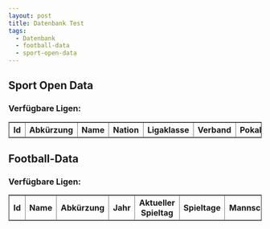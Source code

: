 ```yaml
---
layout: post
title: Datenbank Test
tags:
  - Datenbank
  - football-data
  - sport-open-data
---
```


<script src="/js/jquery-1.11.2.min.js"></script>

<script>
	$.ajax({
		headers: {
			'X-Mashape-Key': '5CGnz2QM4GmshiIEb9jmizhrwEzAp1Kzby3jsney4KRPUEAFiJ',
			'Accept': 'application/json'
		},
		url: 'https://sportsop-soccer-sports-open-data-v1.p.mashape.com/v1/leagues',
		dataType: 'json',
		type: 'GET',
	}).done(function(response) {
		console.log(response);
		var tr = '';
		$.each(response.data.leagues, function(index, item) {
			tr += '<tr>';
			tr += '<td>' + response.data.leagues[index].identifier + '</td>';
			tr += '<td>' + response.data.leagues[index].league_slug + '</td>';
			tr += '<td>' + response.data.leagues[index].name + '</td>';
			tr += '<td>' + response.data.leagues[index].nation + '</td>';
			tr += '<td>' + response.data.leagues[index].level + '</td>';
			tr += '<td>' + response.data.leagues[index].federation + '</td>';
			tr += '<td>' + response.data.leagues[index].cup + '</td>';
			tr += '</tr>';
		});
		$('#sports_open_data tbody').append(tr);
	});
	
	$.ajax({
		headers: { 'X-Auth-Token': 'bf0513ea0ba6457fb4ae6d380cca8365' },
		url: '//api.football-data.org/v1/competitions/?season=2016',
		dataType: 'json',
		type: 'GET',
	}).done(function(response) {
		console.log(response);
		var tr = '';
		$.each(response, function(index, item) {
			tr += '<tr>';
			tr += '<td>' + response[index].id + '</td>';
			tr += '<td>' + response[index].caption + '</td>';
			tr += '<td>' + response[index].league + '</td>';
			tr += '<td>' + response[index].year + '</td>';
			tr += '<td>' + response[index].currentMatchday + '</td>';
			tr += '<td>' + response[index].numberOfMatchdays + '</td>';
			tr += '<td>' + response[index].numberOfTeams + '</td>';
			tr += '<td>' + response[index].numberOfGames + '</td>';
			tr += '<td>' + response[index].lastUpdated + '</td>';
			tr += '</tr>';
		});
		$('#football_data tbody').append(tr);
	}); 
</script>

## Sport Open Data
### Verfügbare Ligen:
<table id="sports_open_data" class="sortable" border="1">
    <thead>
        <tr>
            <th>Id</th>
            <th>Abkürzung</th>
            <th>Name</th>
            <th>Nation</th>
            <th>Ligaklasse</th>
            <th>Verband</th>
            <th>Pokal?</th>
        </tr>
	</thead>
	<tbody></tbody>
</table>

## Football-Data
### Verfügbare Ligen:
<table id="football_data" class="sortable" border="1">
    <thead>
        <tr>
            <th>Id</th>
            <th>Name</th>
            <th>Abkürzung</th>
            <th>Jahr</th>
            <th>Aktueller Spieltag</th>
            <th>Spieltage</th>
            <th>Mannschaften</th>
            <th>Spiele</th>
            <th>Zuletzt aktualisiert</th>
        </tr>
	</thead>
	<tbody></tbody>
</table>
